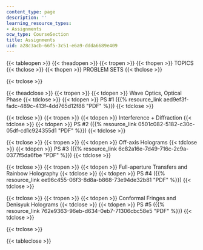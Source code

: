```yaml
---
content_type: page
description: ''
learning_resource_types:
- Assignments
ocw_type: CourseSection
title: Assignments
uid: a28c3acb-66f5-3c51-e6a9-ddda6689e409
---
```


{{< tableopen >}}
{{< theadopen >}}
{{< tropen >}}
{{< thopen >}}
TOPICS
{{< thclose >}}
{{< thopen >}}
PROBLEM SETS
{{< thclose >}}

{{< trclose >}}

{{< theadclose >}}
{{< tropen >}}
{{< tdopen >}}
Wave Optics, Optical Phase
{{< tdclose >}}
{{< tdopen >}}
PS #1 ({{% resource_link aed9ef3f-fadc-489c-413f-4dd765d12f88 "PDF" %}})
{{< tdclose >}}

{{< trclose >}}
{{< tropen >}}
{{< tdopen >}}
Interference + Diffraction
{{< tdclose >}}
{{< tdopen >}}
PS #2 ({{% resource_link 0501c082-5182-c30c-05df-cd1c924355d1 "PDF" %}})
{{< tdclose >}}

{{< trclose >}}
{{< tropen >}}
{{< tdopen >}}
Off-axis Holograms
{{< tdclose >}}
{{< tdopen >}}
PS #3 ({{% resource_link 6c82a16e-7d49-716c-2c9a-0377f5da6fbe "PDF" %}})
{{< tdclose >}}

{{< trclose >}}
{{< tropen >}}
{{< tdopen >}}
Full-aperture Transfers and Rainbow Holography
{{< tdclose >}}
{{< tdopen >}}
PS #4 ({{% resource_link ee96c455-06f3-8d8a-b868-73e94de32b81 "PDF" %}})
{{< tdclose >}}

{{< trclose >}}
{{< tropen >}}
{{< tdopen >}}
Conformal Fringes and Denisyuk Holograms
{{< tdclose >}}
{{< tdopen >}}
PS #5 ({{% resource_link 762e9363-96eb-d634-0eb7-71306cbc58e5 "PDF" %}})
{{< tdclose >}}

{{< trclose >}}

{{< tableclose >}}